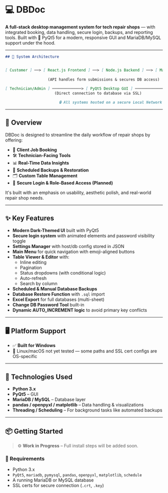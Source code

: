 # 💻 DBDoc

**A full-stack desktop management system for tech repair shops** — with integrated booking, data handling, secure login, backups, and reporting tools. Built with 💙 PyQt5 for a modern, responsive GUI and MariaDB/MySQL support under the hood.

---

```markdown
## 📐 System Architecture


[ Customer ] ──> [ React.js Frontend ] ──> [ Node.js Backend ] ──> [ MariaDB ]
                                                                       ▲
                   (API handles form submissions & secures DB access)  │
                                                                       │
[ Technician/Admin ] ─────────────> [ PyQt5 Desktop GUI ] ─────────────┘
                      (Direct connection to database via SSL)

                        🔒 All systems hosted on a secure Local Network


```
---

## 🚀 Overview

DBDoc is designed to streamline the daily workflow of repair shops by offering:

- 🧾 **Client Job Booking**
- 🛠️ **Technician-Facing Tools**
- 📊 **Real-Time Data Insights**
- 💾 **Scheduled Backups & Restoration**
- 🗂️ **Custom Table Management**
- 🔐 **Secure Login & Role-Based Access (Planned)**

It's built with an emphasis on usability, aesthetic polish, and real-world repair shop needs.

---

## ✨ Key Features

- **Modern Dark-Themed UI** built with PyQt5
- **Secure login system** with animated elements and password visibility toggle
- **Settings Manager** with host/db config stored in JSON
- **Main Menu** for quick navigation with emoji-aligned buttons
- **Table Viewer & Editor** with:
  - Inline editing
  - Pagination
  - Status dropdowns (with conditional logic)
  - Auto-refresh
  - Search by column
- **Scheduled & Manual Database Backups**
- **Database Restore Function** with `.sql` import
- **Excel Export** for full databases (multi-sheet)
- **Change DB Password Tool** built-in
- **Dynamic AUTO_INCREMENT logic** to avoid primary key conflicts

---

## 🖥️ Platform Support

- ✅ **Built for Windows**  
- 🐧 Linux/macOS not yet tested — some paths and SSL cert configs are OS-specific

---

## 🧠 Technologies Used

- **Python 3.x**
- **PyQt5** – GUI
- **MariaDB / MySQL** – Database layer
- **pandas / openpyxl / matplotlib** – Data handling & visualizations
- **Threading / Scheduling** – For background tasks like automated backups

---

## 📦 Getting Started

> ⚙️ **Work in Progress** – Full install steps will be added soon.

### 🧰 Requirements

- Python 3.x
- `PyQt5`, `mariadb`, `pymysql`, `pandas`, `openpyxl`, `matplotlib`, `schedule`
- A running MariaDB or MySQL database
- SSL certs for secure connection (`.crt`, `.key`)

